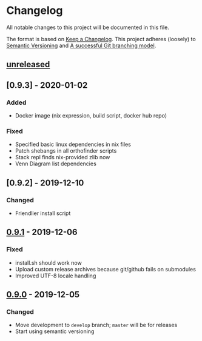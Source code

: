 # Changelog
All notable changes to this project will be documented in this file.

The format is based on [Keep a Changelog](https://keepachangelog.com/en/1.0.0/).
This project adheres (loosely) to [Semantic Versioning](https://semver.org/spec/v2.0.0.html)
and [A successful Git branching model](https://nvie.com/posts/a-successful-git-branching-model/).

## [unreleased]

## [0.9.3] - 2020-01-02
### Added
- Docker image (nix expression, build script, docker hub repo)

### Fixed
- Specified basic linux dependencies in nix files
- Patch shebangs in all orthofinder scripts
- Stack repl finds nix-provided zlib now
- Venn Diagram list dependencies

## [0.9.2] - 2019-12-10
### Changed
- Friendlier install script

## [0.9.1] - 2019-12-06
### Fixed
- install.sh should work now
- Upload custom release archives because git/github fails on submodules
- Improved UTF-8 locale handling

## [0.9.0] - 2019-12-05
### Changed
- Move development to `develop` branch; `master` will be for releases
- Start using semantic versioning

[unreleased]: https://github.com/jefdaj/shortcut/compare/v0.9.1...HEAD
[0.9.1]: https://github.com/jefdaj/shortcut/releases/tag/v0.9.1
[0.9.0]: https://github.com/jefdaj/shortcut/releases/tag/v0.9.0
